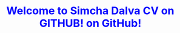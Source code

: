 <html>
<head>
      <meta http-equiv="Content-Type" content="text/html; charset=UTF-8" />
      <style type="text/css">
          body {
          h1 {
              text-align: center;
              color: blue;
          }
          h1 strong {
              font-weight: bold;
          }
          h2 {
              text-align: center;
              font-size: 1.1em;
              font-weight: bold;
              color: blue;
          }
      </style>
  </head>
    
   <body>
      <h1>Welcome to <strong>Simcha Dalva CV on GITHUB!</strong> on GitHub!</h1>
  </body>
</html>
